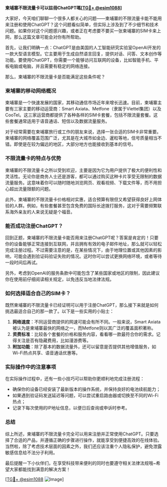 **柬埔寨不限流量卡可以註冊ChatGPT嗎[[TG💪+ @esim1088](https://t.me/s/esim1088)]**

大家好，今天咱们聊聊一个很多人都关心的问题——柬埔寨的不限流量卡能不能用来注册和使用ChatGPT？这个问题看似简单，但实际上涉及到了不少细节和技术问题。如果你对这个问题感兴趣，或者正在考虑要不要买一张柬埔寨的SIM卡来上网，那么这篇文章可能会对你有所帮助。

首先，让我们明确一点：ChatGPT是由美国的人工智能研究实验室OpenAI开发的一款大型语言模型。它主要用于生成自然语言回复，提供对话、问答、文本创作等功能。要使用ChatGPT，你需要一个能够访问互联网的设备，比如智能手机、平板电脑或电脑，并且需要有稳定的网络连接。

那么，柬埔寨的不限流量卡是否能满足这些条件呢？

### 柬埔寨的移动网络概况

柬埔寨是一个快速发展的国家，其移动通信市场近年来增长迅速。目前，柬埔寨主要有三家主要的移动运营商：Smart Axiata、Metfone（隶属于Viettel集团）以及CooTel。这三家运营商都提供了各种各样的SIM卡套餐，包括不限流量套餐。这些套餐通常适用于语音通话、短信以及数据流量服务。

对于经常需要在柬埔寨旅行或工作的朋友来说，选择一张合适的SIM卡非常重要。柬埔寨的网络覆盖范围广泛，尤其是在大城市如金边、暹粒等地，信号质量相当不错。即使是在较为偏远的地区，大部分地方也能接收到基本的信号。

### 不限流量卡的特点与优势

柬埔寨的不限流量卡之所以受到欢迎，主要是因为它为用户提供了极大的便利性和灵活性。无论你是商务人士还是游客，都可以通过购买这种卡片享受无限制的数据流量服务。这意味着你可以随时随地浏览网页、观看视频、下载文件等，而不用担心超出流量限额的问题。

此外，柬埔寨的不限流量卡价格相对实惠，适合预算有限但又希望获得良好上网体验的人群。例如，有些套餐甚至包含免费的国际长途拨打服务，这对于需要频繁联系海外亲友的人来说无疑是个福音。

### 能否成功注册ChatGPT？

回到正题，柬埔寨的不限流量卡能否用来注册ChatGPT呢？答案是肯定的！只要你的设备能够正常连接到互联网，并且拥有有效的电子邮件地址，那么就可以轻松完成注册过程。不过需要注意的是，在某些情况下，由于地理位置或其他因素的影响，可能会遇到验证码验证失败的情况。这时你可以尝试更换网络环境，或者等待一段时间后再试。

另外，考虑到OpenAI的服务条款中可能包含了某些国家或地区的限制，因此建议你在使用前仔细阅读相关规定，以免违反当地法律法规。

### 如何选择适合自己的SIM卡？

既然柬埔寨的不限流量卡已经证明可以用于注册ChatGPT，那么接下来就是如何挑选最适合自己的那一款了。以下是一些实用的小贴士：

1. **网络速度**：不同运营商提供的网速可能会有所不同。一般来说，Smart Axiata被认为是柬埔寨最快的网络之一，而Metfone则以其广泛的覆盖面积著称。
2. **资费标准**：比较各个套餐的价格和服务内容，看看哪一款最符合你的需求。记得关注是否有隐藏费用，比如漫游费等。
3. **附加功能**：除了基本的数据流量外，还可以留意是否提供其他增值服务，如Wi-Fi热点共享、语音通话优惠等。

### 实际操作中的注意事项

在实际操作过程中，还有一些小技巧可以帮助你更顺利地完成注册流程：

- 确保你的设备已经安装了最新版本的操作系统，并保持良好的电池续航能力；
- 如果遇到验证码发送延迟等问题，可以尝试重启路由器或切换至不同的Wi-Fi热点；
- 记录下每次使用的IP地址信息，以便日后查询或申诉时参考。

### 总结

综上所述，柬埔寨的不限流量卡完全可以用来注册并正常使用ChatGPT。只要选择了合适的产品，并遵循正确的步骤进行操作，就能享受到便捷高效的在线体验。当然啦，除了考虑技术层面的因素之外，我们还应该注重个人隐私保护，避免泄露敏感信息给不法分子利用。

最后提醒一下小伙伴们，在享受科技带来便利的同时也要遵守相关法律法规哦~希望大家都能找到满意的解决方案！

[[TG💪+ @esim1088](https://t.me/s/esim1088) ![Image](https://i.postimg.cc/4NQfJmqS/Snipaste-2025-05-13-00-14-12.png)]
